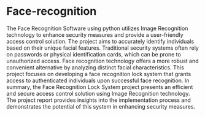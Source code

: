# Face-recognition
The Face Recognition Software using python utilizes Image Recognition technology to enhance security measures and provide a user-friendly access control solution. The project aims to accurately identify individuals 
based on their unique facial features. Traditional security systems often rely on passwords or physical identification cards, which can be prone to unauthorized access. Face recognition technology offers a more robust and convenient alternative by 
analyzing distinct facial characteristics. This project focuses on developing a face recognition lock system that grants access to authenticated individuals upon successful face recognition. In summary, the Face Recognition Lock System project presents an 
efficient and secure access control solution using Image Recognition 
technology. The project report provides insights into the implementation 
process and demonstrates the potential of this system in enhancing 
security measures.
